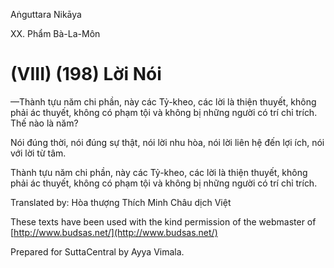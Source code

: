 Aṅguttara Nikāya

XX. Phẩm Bà-La-Môn

# (VIII) (198) Lời Nói

—Thành tựu năm chi phần, này các Tỷ-kheo, các lời là thiện thuyết, không phải ác thuyết, không có phạm tội và không bị những người có trí chỉ trích. Thế nào là năm?

Nói đúng thời, nói đúng sự thật, nói lời nhu hòa, nói lời liên hệ đến lợi ích, nói với lời từ tâm.

Thành tựu năm chi phần, này các Tỷ-kheo, các lời là thiện thuyết, không phải ác thuyết, không có phạm tội và không bị những người có trí chỉ trích.

Translated by: Hòa thượng Thích Minh Châu dịch Việt

These texts have been used with the kind permission of the webmaster of [http://www.budsas.net/](http://www.budsas.net/)

Prepared for SuttaCentral by Ayya Vimala.
